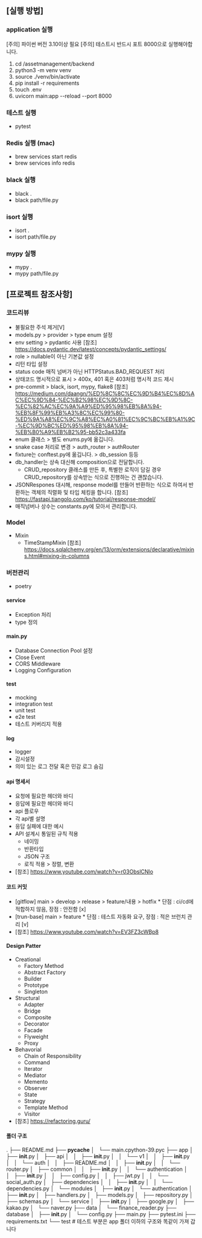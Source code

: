 ## [실행 방법]
### application 실행
[주의] 파이썬 버전 3.10이상 필요
[주의] 테스트시 반드시 포트 8000으로 실행해야합니다.
1. cd /assetmanagement/backend
2. python3 -m venv venv
3. source ./venv/bin/activate
4. pip install -r requirements
5. touch .env
6. uvicorn main:app --reload --port 8000

### 테스트 실행
- pytest

### Redis 실행 (mac)
- brew services start redis
- brew services info redis

### black 실행
- black .
- black path/file.py

### isort 실행
- isort .
- isort path/file.py

### mypy 실행
- mypy .
- mypy path/file.py

## [프로젝트 참조사항]
### 코드리뷰
- 불필요한 주석 제거[V]
- models.py > provider > type enum 설정
- env setting > pydantic 사용 [참조] https://docs.pydantic.dev/latest/concepts/pydantic_settings/
- role > nullable이 아닌 기본값 설정
- 리턴 타입 설정
- status code 매직 넘버가 아닌 HTTPStatus.BAD_REQUEST 처리
- 상태코드 명시적으로 표시 > 400x, 401 혹은 403처럼 명시적 코드 제시
- pre-commit > black, isort, mypy, flake8 [참조] https://medium.com/daangn/%ED%8C%8C%EC%9D%B4%EC%8D%AC%EC%9D%84-%EC%B2%98%EC%9D%8C-%EC%82%AC%EC%9A%A9%ED%95%98%EB%8A%94-%EB%8F%99%EB%A3%8C%EC%99%80-%ED%9A%A8%EC%9C%A8%EC%A0%81%EC%9C%BC%EB%A1%9C-%EC%9D%BC%ED%95%98%EB%8A%94-%EB%B0%A9%EB%B2%95-bb52c3a433fa
- enum 클래스 > 별도 enums.py에 옮깁니다.
- snake case 처리로 변경 > auth_router > authRouter
- fixture는 conftest.py에 옮깁니다. > db_session 등등
- db_handler는 상속 대신해 composition으로 전달합니다.
    - CRUD_repository 클래스를 만든 후, 특별한 로직이 담길 경우 CRUD_repository를 상속받는 식으로 진행하는 건 괜찮습니다.
- JSONRespones 대시해, response model를 만들어 반환하는 식으로 하여서 반환하는 객체의 직렬화 및 타입 체킹을 합니다. [참조] https://fastapi.tiangolo.com/ko/tutorial/response-model/
- 매직넘버나 상수는 constants.py에 모아서 관리합니다.


### Model
- Mixin
    - TimeStampMixin [참조] https://docs.sqlalchemy.org/en/13/orm/extensions/declarative/mixins.html#mixing-in-columns

### 버전관리
- poetry

#### service
- Exception 처리
- type 정의

#### main.py
- Database Connection Pool 설정
- Close Event
- CORS Middleware
- Logging Configuration

#### test
- mocking
- integration test
- unit test
- e2e test
- 테스트 커버리지 적용

#### log
- logger
- 감시설정
- 의미 있는 로그 전달 혹은 민감 로그 숨김

#### api 명세서
- 요청에 필요한 헤더와 바디
- 응답에 필요한 헤더와 바디
- api 플로우
- 각 api별 설명
- 응답 실패에 대한 예시
- API 설계시 통일된 규칙 적용
    - 네이밍
    - 반환타입
    - JSON 구조
    - 로직 적용 > 정렬, 변환
- [참조] https://www.youtube.com/watch?v=r03ObslCNlo

#### 코드 커밋
- [gitflow] main > develop > release > feature/내용 > hotfix * 단점 : ci/cd에 적합하지 않음, 장점 : 안전함 [x]
- [trun-base] main > feature * 단점 : 테스트 자동화 요구, 장점 : 적은 브런치 관리 [v]
- [참조] https://www.youtube.com/watch?v=EV3FZ3cWBp8

#### Design Patter
- Creational
    - Factory Method
    - Abstract Factory
    - Builder
    - Prototype
    - Singleton
- Structural
    - Adapter
    - Bridge
    - Composite
    - Decorator
    - Facade
    - Flyweight
    - Proxy
- Behavorial
    - Chain of Responsibility
    - Command
    - Iterator
    - Mediator
    - Memento
    - Observer
    - State
    - Strategy
    - Template Method
    - Visitor
- [참조] https://refactoring.guru/


#### 폴더 구조
.
├── README.md
├── __pycache__
│   └── main.cpython-39.pyc
├── app
│   ├── __init__.py
│   ├── api
│   │   ├── __init__.py
│   │   └── v1
│   │       ├── __init__.py
│   │       └── auth
│   │           ├── README.md
│   │           ├── __init__.py
│   │           └── router.py
│   ├── common
│   │   ├── __init__.py
│   │   └── authentication
│   │       ├── __init__.py
│   │       ├── config.py
│   │       ├── jwt.py
│   │       └── social_auth.py
│   ├── dependencies
│   │   ├── __init__.py
│   │   └── dependencies.py
│   └── modules
│       ├── __init__.py
│       └── authentication
│           ├── __init__.py
│           ├── handlers.py
│           ├── models.py
│           ├── repository.py
│           ├── schemas.py
│           └── service
│               ├── __init__.py
│               ├── google.py
│               ├── kakao.py
│               └── naver.py
├── data
│   └── finance_reader.py
├── database
│   ├── __init__.py
│   └── config.py
├── main.py
├── pytest.ini
├── requirements.txt
└── test # 테스트 부분은 app 폴더 이하의 구조와 똑같이 가져 갑니다
